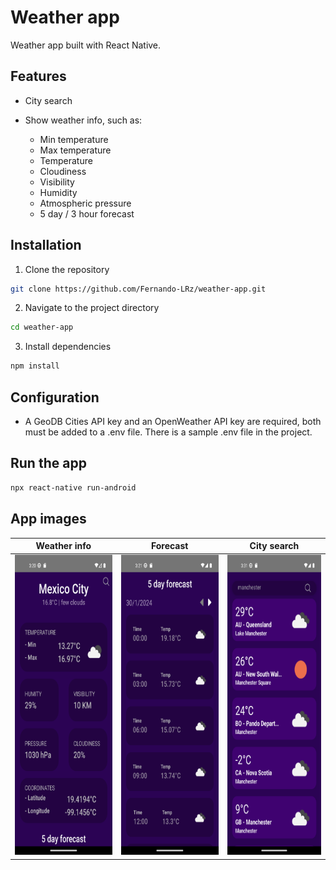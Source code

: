 # Weather app
Weather app built with React Native.

## Features
 * City search
 * Show weather info, such as:
   
   - Min temperature
   - Max temperature
   - Temperature
   - Cloudiness
   - Visibility
   - Humidity
   - Atmospheric pressure
   - 5 day / 3 hour forecast
 
## Installation
1. Clone the repository
```bash
git clone https://github.com/Fernando-LRz/weather-app.git
``` 
2. Navigate to the project directory
```bash
cd weather-app
```
3. Install dependencies
```bash
npm install
```

## Configuration
 * A GeoDB Cities API key and an OpenWeather API key are required, both must be added to a .env file. There is a sample .env file in the project.

## Run the app
```bash
npx react-native run-android
```

## App images
| Weather info                                                | Forecast                                                           | City search                                                 | 
| ----------------------------------------------------------- | ------------------------------------------------------------------ | ----------------------------------------------------------- | 
| <img src="images/weather.png" width="240" height="480"/>    | <img src="images/forecast.png" width="240" height="480"/>          | <img src="images/search.png" width="240" height="480"/>     | 
